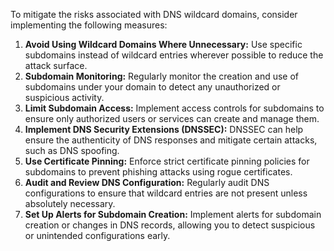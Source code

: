 To mitigate the risks associated with DNS wildcard domains, consider implementing the following measures:

1. **Avoid Using Wildcard Domains Where Unnecessary:** Use specific subdomains instead of wildcard entries wherever possible to reduce the attack surface.
2. **Subdomain Monitoring:** Regularly monitor the creation and use of subdomains under your domain to detect any unauthorized or suspicious activity.
3. **Limit Subdomain Access:** Implement access controls for subdomains to ensure only authorized users or services can create and manage them.
4. **Implement DNS Security Extensions (DNSSEC):** DNSSEC can help ensure the authenticity of DNS responses and mitigate certain attacks, such as DNS spoofing.
5. **Use Certificate Pinning:** Enforce strict certificate pinning policies for subdomains to prevent phishing attacks using rogue certificates.
6. **Audit and Review DNS Configuration:** Regularly audit DNS configurations to ensure that wildcard entries are not present unless absolutely necessary.
7. **Set Up Alerts for Subdomain Creation:** Implement alerts for subdomain creation or changes in DNS records, allowing you to detect suspicious or unintended configurations early.